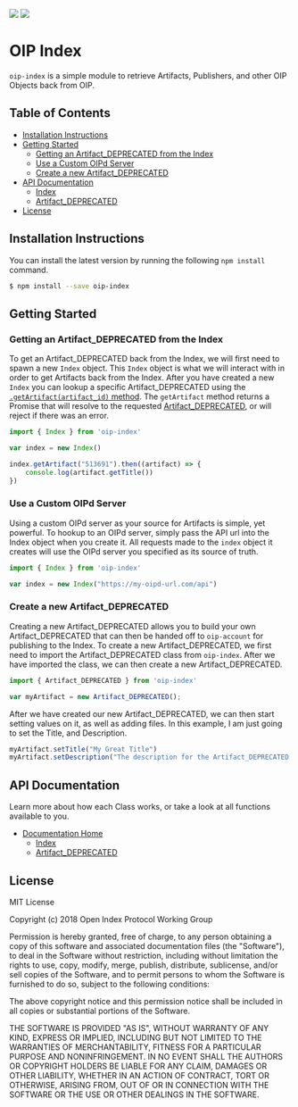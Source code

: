 [![](https://travis-ci.org/oipwg/oip-index.svg?branch=master)](https://travis-ci.org/oipwg/oip-index)
[![](https://img.shields.io/npm/v/oip-index.svg)](https://www.npmjs.com/package/oip-index)
# OIP Index
`oip-index` is a simple module to retrieve Artifacts, Publishers, and other OIP Objects back from OIP.

## Table of Contents
* [Installation Instructions](https://github.com/oipwg/oip-index/#installation-instructions)
* [Getting Started](https://github.com/oipwg/oip-index/#getting-started)
	* [Getting an Artifact_DEPRECATED from the Index](https://github.com/oipwg/oip-index/#)
	* [Use a Custom OIPd Server](https://github.com/oipwg/oip-index/#)
	* [Create a new Artifact_DEPRECATED](https://github.com/oipwg/oip-index/#)
* [API Documentation](https://github.com/oipwg/oip-index/#api-documentation)
	* [Index](https://oipwg.github.io/oip-index/Index_.html)
	* [Artifact_DEPRECATED](https://oipwg.github.io/oip-index/Artifact_DEPRECATED.html)
* [License](https://github.com/oipwg/oip-index/#license)

## Installation Instructions
You can install the latest version by running the following `npm install` command.
```bash
$ npm install --save oip-index
```
## Getting Started

### Getting an Artifact_DEPRECATED from the Index

To get an Artifact_DEPRECATED back from the Index, we will first need to spawn a new `Index` object. This `Index` object is what we will interact with in order to get Artifacts back from the Index.  After you have created a new `Index` you can lookup a specific Artifact_DEPRECATED using the [`.getArtifact(artifact_id)` method](https://oipwg.github.io/oip-index/Index_.html#getArtifact). The `getArtifact` method returns a Promise that will resolve to the requested [Artifact_DEPRECATED](https://oipwg.github.io/oip-index/Artifact_DEPRECATED.html), or will reject if there was an error.

```javascript
import { Index } from 'oip-index'

var index = new Index()

index.getArtifact("513691").then((artifact) => {
    console.log(artifact.getTitle())
})
```

### Use a Custom OIPd Server

Using a custom OIPd server as your source for Artifacts is simple, yet powerful. To hookup to an OIPd server, simply pass the API url into the Index object when you create it. All requests made to the `index` object it creates will use the OIPd server you specified as its source of truth.
```javascript
import { Index } from 'oip-index'

var index = new Index("https://my-oipd-url.com/api")
```

### Create a new Artifact_DEPRECATED

Creating a new Artifact_DEPRECATED allows you to build your own Artifact_DEPRECATED that can then be handed off to `oip-account` for publishing to the Index. To create a new Artifact_DEPRECATED, we first need to import the Artifact_DEPRECATED class from `oip-index`. After we have imported the class, we can then create a new Artifact_DEPRECATED.

```javascript
import { Artifact_DEPRECATED } from 'oip-index'

var myArtifact = new Artifact_DEPRECATED();
```

After we have created our new Artifact_DEPRECATED, we can then start setting values on it, as well as adding files. In this example, I am just going to set the Title, and Description.

```javascript
myArtifact.setTitle("My Great Title")
myArtifact.setDescription("The description for the Artifact_DEPRECATED we are creating")
```

## API Documentation
Learn more about how each Class works, or take a look at all functions available to you.
* [Documentation Home](https://oipwg.github.io/oip-index/)
	* [Index](https://oipwg.github.io/oip-index/Index_.html)
	* [Artifact_DEPRECATED](https://oipwg.github.io/oip-index/Artifact_DEPRECATED.html)

## License
MIT License

Copyright (c) 2018 Open Index Protocol Working Group

Permission is hereby granted, free of charge, to any person obtaining a copy
of this software and associated documentation files (the "Software"), to deal
in the Software without restriction, including without limitation the rights
to use, copy, modify, merge, publish, distribute, sublicense, and/or sell
copies of the Software, and to permit persons to whom the Software is
furnished to do so, subject to the following conditions:

The above copyright notice and this permission notice shall be included in all
copies or substantial portions of the Software.

THE SOFTWARE IS PROVIDED "AS IS", WITHOUT WARRANTY OF ANY KIND, EXPRESS OR
IMPLIED, INCLUDING BUT NOT LIMITED TO THE WARRANTIES OF MERCHANTABILITY,
FITNESS FOR A PARTICULAR PURPOSE AND NONINFRINGEMENT. IN NO EVENT SHALL THE
AUTHORS OR COPYRIGHT HOLDERS BE LIABLE FOR ANY CLAIM, DAMAGES OR OTHER
LIABILITY, WHETHER IN AN ACTION OF CONTRACT, TORT OR OTHERWISE, ARISING FROM,
OUT OF OR IN CONNECTION WITH THE SOFTWARE OR THE USE OR OTHER DEALINGS IN THE
SOFTWARE.